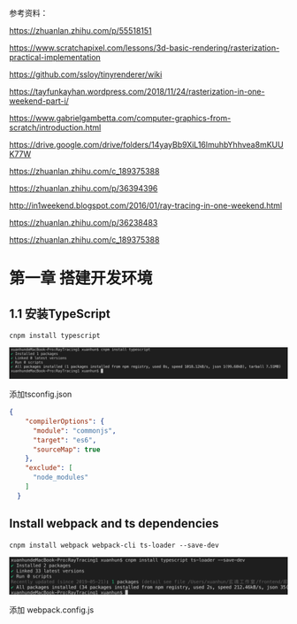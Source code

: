 参考资料：

https://zhuanlan.zhihu.com/p/55518151

https://www.scratchapixel.com/lessons/3d-basic-rendering/rasterization-practical-implementation

https://github.com/ssloy/tinyrenderer/wiki

https://tayfunkayhan.wordpress.com/2018/11/24/rasterization-in-one-weekend-part-i/

https://www.gabrielgambetta.com/computer-graphics-from-scratch/introduction.html

https://drive.google.com/drive/folders/14yayBb9XiL16lmuhbYhhvea8mKUUK77W

https://zhuanlan.zhihu.com/c_189375388

https://zhuanlan.zhihu.com/p/36394396

http://in1weekend.blogspot.com/2016/01/ray-tracing-in-one-weekend.html

https://zhuanlan.zhihu.com/p/36238483

https://zhuanlan.zhihu.com/c_189375388

# 第一章 搭建开发环境


## 1.1 安装TypeScript

```
cnpm install typescript
```
![](img/1.png)

添加tsconfig.json

```json
{
    "compilerOptions": {
      "module": "commonjs",
      "target": "es6",
      "sourceMap": true
    },
    "exclude": [
      "node_modules"
    ]
  }
```

## Install webpack and ts dependencies

```
cnpm install webpack webpack-cli ts-loader --save-dev
```
![](img/2.png)

添加 webpack.config.js


